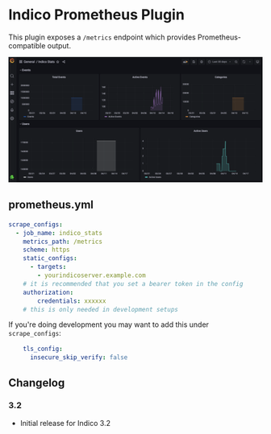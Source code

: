 # Indico Prometheus Plugin

This plugin exposes a `/metrics` endpoint which provides Prometheus-compatible output.

![](https://raw.githubusercontent.com/indico/indico-plugins/master/prometheus/screenshot.png)

## prometheus.yml
```yaml
scrape_configs:
  - job_name: indico_stats
    metrics_path: /metrics
    scheme: https
    static_configs:
      - targets:
        - yourindicoserver.example.com
    # it is recommended that you set a bearer token in the config
    authorization:
        credentials: xxxxxx
    # this is only needed in development setups
```

If you're doing development you may want to add this under `scrape_configs`:
```yaml
    tls_config:
      insecure_skip_verify: false
```

## Changelog

### 3.2

- Initial release for Indico 3.2
